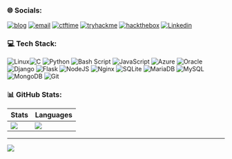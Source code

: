 
### 🌐 Socials:

[![blog](https://img.shields.io/badge/My%20Portfolio-111827?logo=portfolio&logoColor=white)](https://redtrib3.in/)
[![email](https://img.shields.io/badge/ProtonMail-231850?logo=gmail&logoColor=white)](mailto:redtrib3@protonmail.com) 
[![ctftime](https://img.shields.io/badge/CTFTIME-E3000B?logo=ctftime&logoColor=white)](https://ctftime.org/user/158251) 
[![tryhackme](https://img.shields.io/badge/TryHackMe-212C42?logo=tryhackme&logoColor=white)](https://tryhackme.com/r/p/redtrib3) 
[![hackthebox](https://img.shields.io/badge/Hackthebox-A2EF08?logo=hackthebox&logoColor=black)](https://app.hackthebox.com/profile/409987) 
[![Linkedin](https://img.shields.io/badge/LinkedIn-1469C7?logo=linkedin&logoColor=black)](https://www.linkedin.com/in/anirudh-krishnaprasad
) 

### 💻 Tech Stack:
![Linux](https://img.shields.io/badge/linux-fcba03.svg?style=flat&logo=linux&logoColor=black)![C](https://img.shields.io/badge/c-%2300599C.svg?style=flat&logo=c&logoColor=white) ![Python](https://img.shields.io/badge/python-3670A0?style=flat&logo=python&logoColor=ffdd54) ![Bash Script](https://img.shields.io/badge/bash_script-%23121011.svg?style=flat&logo=gnu-bash&logoColor=white) ![JavaScript](https://img.shields.io/badge/javascript-%23323330.svg?style=flat&logo=javascript&logoColor=%23F7DF1E) ![Azure](https://img.shields.io/badge/azure-%230072C6.svg?style=flat&logo=microsoftazure&logoColor=white) ![Oracle](https://img.shields.io/badge/Oracle-F80000?style=flat&logo=oracle&logoColor=white) ![Django](https://img.shields.io/badge/django-%23092E20.svg?style=flat&logo=django&logoColor=white) ![Flask](https://img.shields.io/badge/flask-%23000.svg?style=flat&logo=flask&logoColor=white) ![NodeJS](https://img.shields.io/badge/node.js-6DA55F?style=flat&logo=node.js&logoColor=white) ![Nginx](https://img.shields.io/badge/nginx-%23009639.svg?style=flat&logo=nginx&logoColor=white) ![SQLite](https://img.shields.io/badge/sqlite-%2307405e.svg?style=flat&logo=sqlite&logoColor=white) ![MariaDB](https://img.shields.io/badge/MariaDB-003545?style=flat&logo=mariadb&logoColor=white) ![MySQL](https://img.shields.io/badge/mysql-4479A1.svg?style=flat&logo=mysql&logoColor=white) ![MongoDB](https://img.shields.io/badge/MongoDB-%234ea94b.svg?style=flat&logo=mongodb&logoColor=white) ![Git](https://img.shields.io/badge/git-%23F05033.svg?style=flat&logo=git&logoColor=white)


### 📊 GitHub Stats:
| Stats | Languages |
|--------|----------|
| ![](https://github-readme-stats.vercel.app/api?username=redtrib3&theme=dark&hide_border=true&include_all_commits=true&count_private=true) | ![](https://github-readme-stats.vercel.app/api/top-langs/?username=redtrib3&theme=dark&hide_border=true&include_all_commits=true&count_private=true&layout=compact) |

---
[![](https://visitcount.itsvg.in/api?id=redtrib3&icon=0&color=0)](https://visitcount.itsvg.in)
